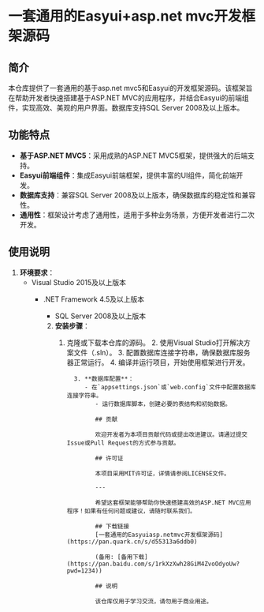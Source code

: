 # 一套通用的Easyui+asp.net mvc开发框架源码

## 简介

本仓库提供了一套通用的基于asp.net mvc5和Easyui的开发框架源码。该框架旨在帮助开发者快速搭建基于ASP.NET MVC的应用程序，并结合Easyui的前端组件，实现高效、美观的用户界面。数据库支持SQL Server 2008及以上版本。

## 功能特点

- **基于ASP.NET MVC5**：采用成熟的ASP.NET MVC5框架，提供强大的后端支持。
- **Easyui前端组件**：集成Easyui前端框架，提供丰富的UI组件，简化前端开发。
- **数据库支持**：兼容SQL Server 2008及以上版本，确保数据库的稳定性和兼容性。
- **通用性**：框架设计考虑了通用性，适用于多种业务场景，方便开发者进行二次开发。

## 使用说明

1. **环境要求**：
   - Visual Studio 2015及以上版本
      - .NET Framework 4.5及以上版本
         - SQL Server 2008及以上版本

         2. **安装步骤**：
            1. 克隆或下载本仓库的源码。
               2. 使用Visual Studio打开解决方案文件（.sln）。
                  3. 配置数据库连接字符串，确保数据库服务器正常运行。
                     4. 编译并运行项目，开始使用框架进行开发。

                     3. **数据库配置**：
                        - 在`appsettings.json`或`web.config`文件中配置数据库连接字符串。
                           - 运行数据库脚本，创建必要的表结构和初始数据。

                           ## 贡献

                           欢迎开发者为本项目贡献代码或提出改进建议。请通过提交Issue或Pull Request的方式参与贡献。

                           ## 许可证

                           本项目采用MIT许可证，详情请参阅LICENSE文件。

                           ---

                           希望这套框架能够帮助你快速搭建高效的ASP.NET MVC应用程序！如果有任何问题或建议，请随时联系我们。

                           ## 下载链接
                           [一套通用的Easyuiasp.netmvc开发框架源码](https://pan.quark.cn/s/d55313a6ddb0) 

                           (备用: [备用下载](https://pan.baidu.com/s/1rkXzXwh28GiM4ZvoOdyoUw?pwd=1234))

                           ## 说明

                           该仓库仅用于学习交流，请勿用于商业用途。
